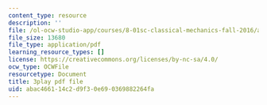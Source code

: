 ```yaml
---
content_type: resource
description: ''
file: /ol-ocw-studio-app/courses/8-01sc-classical-mechanics-fall-2016/abac466114c2d9f30e690369882264fa_YGR5_Hf9dDg.pdf
file_size: 13680
file_type: application/pdf
learning_resource_types: []
license: https://creativecommons.org/licenses/by-nc-sa/4.0/
ocw_type: OCWFile
resourcetype: Document
title: 3play pdf file
uid: abac4661-14c2-d9f3-0e69-0369882264fa
---
```

